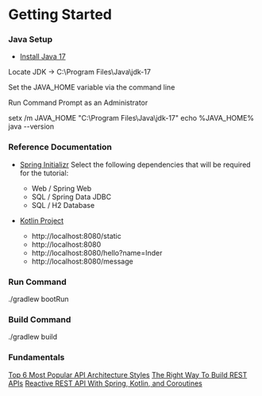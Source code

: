 # Getting Started

### Java Setup
* [Install Java 17](https://www.oracle.com/in/java/technologies/downloads/#jdk17-windows)

Locate JDK -> C:\Program Files\Java\jdk-17

Set the JAVA_HOME variable via the command line

Run Command Prompt as an Administrator

setx /m JAVA_HOME "C:\Program Files\Java\jdk-17"
echo %JAVA_HOME%
java --version

### Reference Documentation
* [Spring Initializr](https://start.spring.io/)
  Select the following dependencies that will be required for the tutorial:
  - Web / Spring Web
  - SQL / Spring Data JDBC 
  - SQL / H2 Database

* [Kotlin Project](https://kotlinlang.org/docs/jvm-create-project-with-spring-boot.html)

  - http://localhost:8080/static
  - http://localhost:8080
  - http://localhost:8080/hello?name=Inder
  - http://localhost:8080/message

### Run Command
./gradlew bootRun

### Build Command
./gradlew build
  
### Fundamentals

[Top 6 Most Popular API Architecture Styles](https://www.youtube.com/watch?v=4vLxWqE94l4)
[The Right Way To Build REST APIs](https://www.youtube.com/watch?v=CVBpYfPKGlE)
[Reactive REST API With Spring, Kotlin, and Coroutines](https://www.youtube.com/watch?v=ORPWK0NSPiw)
